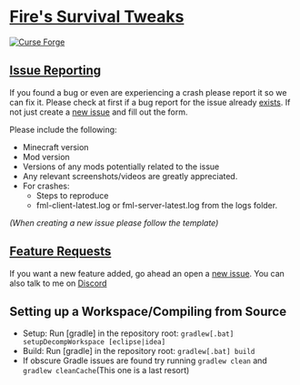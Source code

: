 [Fire's Survival Tweaks](https://minecraft.curseforge.com/projects/fires-survival-tweaks)
============================================================================

[![Curse Forge](http://cf.way2muchnoise.eu/short_232464_downloads.svg)](https://minecraft.curseforge.com/projects/fires-survival-tweaks)

[Issue Reporting](https://github.com/The-Fireplace/Fires-Survival-Tweaks/issues)
------------------------------------------------------------------

If you found a bug or even are experiencing a crash please report it so we can fix it. Please check at first if a bug report for the issue already
[exists](https://github.com/The-Fireplace/Fires-Survival-Tweaks/issues). If not just create a [new issue](https://github.com/The-Fireplace/Fires-Survival-Tweaks/issues/new) and fill out the
form.

Please include the following:

* Minecraft version
* Mod version
* Versions of any mods potentially related to the issue 
* Any relevant screenshots/videos are greatly appreciated.
* For crashes:
  * Steps to reproduce
  * fml-client-latest.log or fml-server-latest.log from the logs folder.
 
*(When creating a new issue please follow the template)*

[Feature Requests](https://github.com/The-Fireplace/Fires-Survival-Tweaks/issues)
-------------------------------------------------------------------

If you want a new feature added, go ahead an open a [new issue](https://github.com/The-Fireplace/Fires-Survival-Tweaks/issues/new).
You can also talk to me on [Discord](https://discord.gg/29aj3Ah)

Setting up a Workspace/Compiling from Source
--------------------------------------------

* Setup: Run [gradle] in the repository root: `gradlew[.bat] setupDecompWorkspace [eclipse|idea]`
* Build: Run [gradle] in the repository root: `gradlew[.bat] build`
* If obscure Gradle issues are found try running `gradlew clean` and `gradlew cleanCache`(This one is a last resort)
